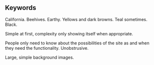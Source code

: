## Keywords

California. Beehives. Earthy. Yellows and dark browns. Teal sometimes. Black.

Simple at first, complexity only showing itself when appropriate. 

People only need to know about the possibilities of the site as and when they
need the functionality. Unobstrusive. 

Large, simple background images.